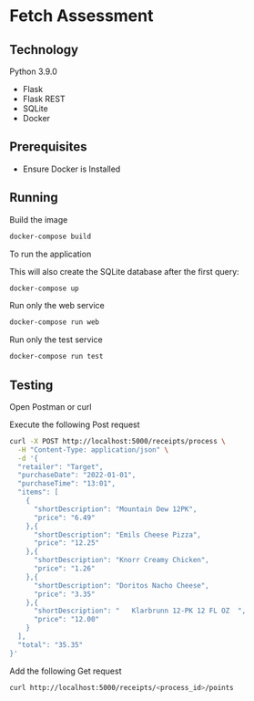 # Fetch Assessment

## Technology
Python 3.9.0
- Flask
- Flask REST
- SQLite
- Docker


## Prerequisites
- Ensure Docker is Installed

## Running

Build the image
```bash
docker-compose build
```

To run the application

This will also create the SQLite database after the first query:
```bash
docker-compose up
```
Run only the web service
```bash
docker-compose run web
```

Run only the test service
```bash
docker-compose run test
```

## Testing

Open Postman or curl

Execute the following Post request
```bash
curl -X POST http://localhost:5000/receipts/process \
  -H "Content-Type: application/json" \
  -d '{
  "retailer": "Target",
  "purchaseDate": "2022-01-01",
  "purchaseTime": "13:01",
  "items": [
    {
      "shortDescription": "Mountain Dew 12PK",
      "price": "6.49"
    },{
      "shortDescription": "Emils Cheese Pizza",
      "price": "12.25"
    },{
      "shortDescription": "Knorr Creamy Chicken",
      "price": "1.26"
    },{
      "shortDescription": "Doritos Nacho Cheese",
      "price": "3.35"
    },{
      "shortDescription": "   Klarbrunn 12-PK 12 FL OZ  ",
      "price": "12.00"
    }
  ],
  "total": "35.35"
}'
```

Add the following Get request
```bash
curl http://localhost:5000/receipts/<process_id>/points
```
